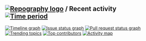 
## [![Repography logo](https://images.repography.com/logo.svg)](https://repography.com) / Recent activity [![Time period](https://images.repography.com/50941333/takoserver/takos.jp/recent-activity/-GRVRfudIlBgUlUM2Qr565LerHneqwS6T9gS9KKlQqg/Vf-8VEkaHJv97XS9mFd1gAfIDRfpPEBJnvFZL9Rg0tw_badge.svg)](https://repography.com)
[![Timeline graph](https://images.repography.com/50941333/takoserver/takos.jp/recent-activity/-GRVRfudIlBgUlUM2Qr565LerHneqwS6T9gS9KKlQqg/Vf-8VEkaHJv97XS9mFd1gAfIDRfpPEBJnvFZL9Rg0tw_timeline.svg)](https://github.com/takoserver/takos.jp/commits)
[![Issue status graph](https://images.repography.com/50941333/takoserver/takos.jp/recent-activity/-GRVRfudIlBgUlUM2Qr565LerHneqwS6T9gS9KKlQqg/Vf-8VEkaHJv97XS9mFd1gAfIDRfpPEBJnvFZL9Rg0tw_issues.svg)](https://github.com/takoserver/takos.jp/issues)
[![Pull request status graph](https://images.repography.com/50941333/takoserver/takos.jp/recent-activity/-GRVRfudIlBgUlUM2Qr565LerHneqwS6T9gS9KKlQqg/Vf-8VEkaHJv97XS9mFd1gAfIDRfpPEBJnvFZL9Rg0tw_prs.svg)](https://github.com/takoserver/takos.jp/pulls)
[![Trending topics](https://images.repography.com/50941333/takoserver/takos.jp/recent-activity/-GRVRfudIlBgUlUM2Qr565LerHneqwS6T9gS9KKlQqg/Vf-8VEkaHJv97XS9mFd1gAfIDRfpPEBJnvFZL9Rg0tw_words.svg)](https://github.com/takoserver/takos.jp/commits)
[![Top contributors](https://images.repography.com/50941333/takoserver/takos.jp/recent-activity/-GRVRfudIlBgUlUM2Qr565LerHneqwS6T9gS9KKlQqg/Vf-8VEkaHJv97XS9mFd1gAfIDRfpPEBJnvFZL9Rg0tw_users.svg)](https://github.com/takoserver/takos.jp/graphs/contributors)
[![Activity map](https://images.repography.com/50941333/takoserver/takos.jp/recent-activity/-GRVRfudIlBgUlUM2Qr565LerHneqwS6T9gS9KKlQqg/Vf-8VEkaHJv97XS9mFd1gAfIDRfpPEBJnvFZL9Rg0tw_map.svg)](https://github.com/takoserver/takos.jp/commits)

